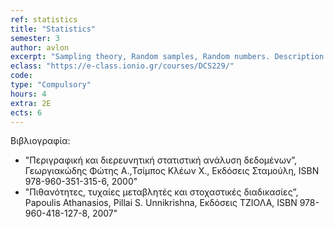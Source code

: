 ```yaml
---
ref: statistics 
title: "Statistics"
semester: 3
author: avlon 
excerpt: "Sampling theory, Random samples, Random numbers. Description of statistical data with arrays and graphics, Frequency array, Histogram. Analysis of Variance. Correlation coefficient. Confidence intervals, Statistical hypothesis-testing process. Regression. Statistical software."
eclass: "https://e-class.ionio.gr/courses/DCS229/"
code: 
type: "Compulsory"
hours: 4
extra: 2Ε
ects: 6
---
```



Βιβλιογραφία: 
  - "Περιγραφική και διερευνητική στατιστική ανάλυση δεδομένων”, Γεωργιακώδης Φώτης A.,Τσίμπος Κλέων Χ., Εκδόσεις Σταμούλη, ISBN 978-960-351-315-6, 2000"
  - "Πιθανότητες, τυχαίες μεταβλητές και στοχαστικές διαδικασίες”, Papoulis Athanasios, Pillai S. Unnikrishna, Εκδόσεις ΤΖΙΟΛΑ, ISBN 978-960-418-127-8, 2007"

